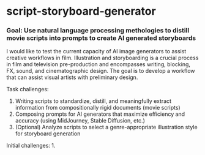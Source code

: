 # script-storyboard-generator

### Goal: Use natural language processing methologies to distill movie scripts into prompts to create AI generated storyboards

I would like to test the current capacity of AI image generators to assist creative workflows in film. Illustration and storyboarding is a crucial process in film and television pre-production and encompasses writing, blocking, FX, sound, and cinematographic design. The goal is to develop a workflow that can assist visual artists with preliminary design.

Task challenges:
1. Writing scripts to standardize, distill, and meaningfully extract information from compositionally rigid documents (movie scripts)
2. Composing prompts for AI generators that maximize efficiency and accuracy (using MidJourney, Stable Diffusion, etc.)
3. (Optional) Analyze scripts to select a genre-appropriate illustration style for storyboard generation

Initial challenges: 
1. 
